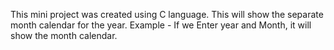 This mini project was created using C language. This  will show the separate month calendar for the year.
Example - If we Enter year and Month, it will show the month calendar.
